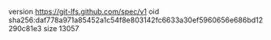 version https://git-lfs.github.com/spec/v1
oid sha256:daf778a971a85452a1c54f8e803142fc6633a30ef5960656e686bd12290c81e3
size 13057
